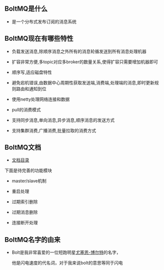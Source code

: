 ## BoltMQ是什么
* 是一个分布式发布订阅的消息系统 
## BoltMQ现在有哪些特性 
* 负载发送消息,除顺序消息之外所有的消息轮循发送到所有消息处理机器  
 
* 扩容非常方便,多topic对应多broker的数量关系,使得扩容只需要增加机器即可  
 
* 顺序写,适应磁盘特性  
 
* 避免宕机错误,由数据中心周期性获取发送端,消费端,处理端的消息,即时更新规则路由和通知到位  
 
* 使用netty处理网络连接和数据   

* pull的消费模式  
 
* 支持同步消息,单向消息,异步消息,顺序消息的发送方式   

* 支持集群消费,广播消费,批量拉取的消费方式   
## BoltMQ文档 
  
* [文档目录](https://github.com/jyunchyou/boltmq/blob/master/docs/README.md)  

 下面是待完善的功能模块    
  
* master/slave机制

* 重启处理   

* 过期索引删除   

* 过期消息删除   

* 连接断开处理
   
## BoltMQ名字的由来 
* Bolt是我非常喜爱的一位短跑明星[尤塞恩-博尔特](https://weibo.com/bolt?refer_flag=1001030101_)的名字，  
  
     他是闪电速度的代名词，对于我来说bolt的意思等同于闪电
